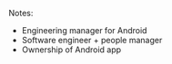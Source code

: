 

Notes:
- Engineering manager for Android
- Software engineer + people manager
- Ownership of Android app